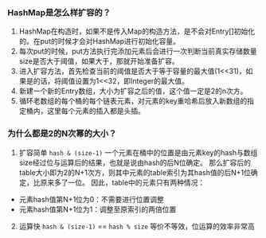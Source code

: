 ### HashMap是怎么样扩容的？
1. HashMap在构造时，如果不是传入Map的构造方法，是不会对Entry[]初始化的。在put的时候才会对HashMap进行初始化容量。
2. 每次put的时候，put方法执行完添加元素后会进行一次判断当前真实存储数量size是否大于阈值，如果大于，那就开始准备扩容。
3. 进入扩容方法，首先检查当前的阈值是否大于等于容量的最大值(1<<31)，如果是的话，将阈值设置为1<<32，即Integer的最大值。
4. 新建一个新的Entry数组，大小为扩容之后的值，这个值一定是2的n次方。
5. 循环老数组的每个桶的每个链表元素，对元素的key重哈希后放入新数组的指定桶内，这里每个元素的插入都是头插。

### 为什么都是2的N次幂的大小？
1. 扩容简单
`hash & (size-1)`
一个元素在桶中的位置是由元素key的hash与数组size经过位与运算后的结果，也就是说由hash的后N位确定。
那么扩容后的table大小即为2的N+1次方，则其中元素的table索引为其hash值的后N+1位确定，比原来多了一位。
因此，table中的元素只有两种情况：
- 元素hash值第N+1位为0：不需要进行位置调整
- 元素hash值第N+1位为1：调整至原索引的两倍位置
2. 运算快
`hash & (size-1)` == `hash % size`
等价不等效，位运算的效率非常高
